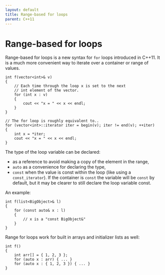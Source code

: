 ```yaml
---
layout: default
title: Range-based for loops
parent: C++11
---
```

# Range-based for loops

Range-based for loops is a new syntax for `for` loops introduced in C++11.
It is a much more convenient way to iterate over a container or range of values.

    int f(vector<int>& v)
    {
        // Each time through the loop x is set to the next
        // int element of the vector.
        for (int x : v)
        {
            cout << "x = " << x << endl;
        }
    }

    // The for loop is roughly equivalent to..
    for (vector<int>::iterator iter = begin(v); iter != end(v); ++iter)
    {
        int x = *iter;
        cout << "x = " << x << endl;
    }

The type of the loop variable can be declared:

* as a reference to avoid making a copy of the element in the range,
* `auto` as a convenience for declaring the type,
* `const` when the value is const within the loop (like using a `const_iterator`).
  If the container is `const` the variable will be `const` by default,
  but it may be clearer to still declare the loop variable const.

An example:

    int f(list<BigObject>& l)
    {
        for (const auto& x : l)
        {
            // x is a "const BigObject&"
        }
    }

Range for loops work for built in arrays and initializer lists as well:

    int f()
    {
        int arr[] = { 1, 2, 3 };
        for (auto x : arr) { ... }
        for (auto x : { 1, 2, 3 }) { ... }
    }
